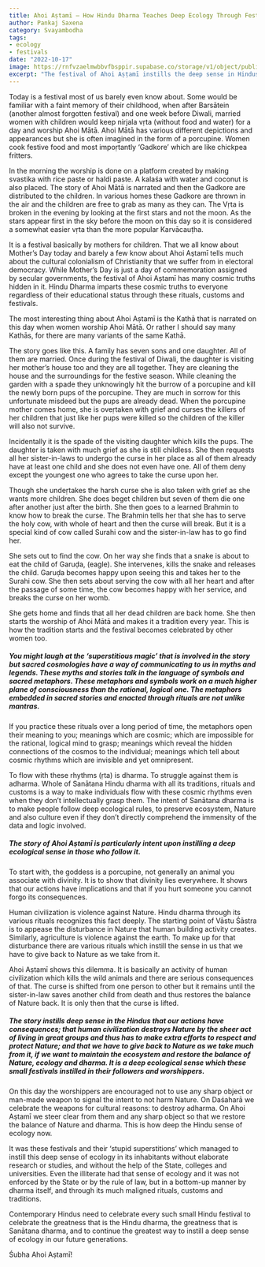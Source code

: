 ```yaml
---
title: Ahoi Aṣtamī – How Hindu Dharma Teaches Deep Ecology Through Festivals
author: Pankaj Saxena
category: Svayambodha
tags:
- ecology
- festivals
date: "2022-10-17"
image: https://rnfvzaelmwbbvfbsppir.supabase.co/storage/v1/object/public/brhatwebsite/05dhiti/47.webp
excerpt: "The festival of Ahoi Aṣṭamī instills the deep sense in Hindus that our actions have consequences; that human civilization destroys Nature by the sheer act of living in great groups and thus has to make extra efforts to respect and protect Nature; and that we have to give back to Nature as we take much from it."
---
```


Today is a festival most of us barely even know about. Some would be familiar with a faint memory of their childhood, when after Barsātein (another almost forgotten festival) and one week before Diwali, married women with children would keep nirjala vṛta (without food and water) for a day and worship Ahoi Mātā. Ahoi Mātā has various different depictions and appearances but she is often imagined in the form of a porcupine. Women cook festive food and most impoṛtantly ‘Gadkore’ which are like chickpea fritters.

In the morning the worship is done on a platform created by making svastika with rice paste or haldi paste. A kalaśa with water and coconut is also placed. The story of Ahoi Mātā is narrated and then the Gadkore are distributed to the children. In various homes these Gadkore are thrown in the air and the children are free to grab as many as they can. The Vṛta is broken in the evening by looking at the first stars and not the moon. As the stars appear first in the sky before the moon on this day so it is considered a somewhat easier vṛta than the more popular Karvācauṭha.

It is a festival basically by mothers for children. That we all know about Mother’s Day today and barely a few know about Ahoi Aṣtamī tells much about the cultural colonialism of Christianity that we suffer from in electoral democracy. While Mother’s Day is just a day of commemoration assigned by secular governments, the festival of Ahoi Aṣtamī has many cosmic truths hidden in it. Hindu Dharma imparts these cosmic truths to everyone regardless of their educational status through these rituals, customs and festivals.

The most interesting thing about Ahoi Aṣtamī is the Kathā that is narrated on this day when women worship Ahoi Mātā. Or rather I should say many Kathās, for there are many variants of the same Kathā.

The story goes like this. A family has seven sons and one daughter. All of them are married. Once during the festival of Diwali, the daughter is visiting her mother’s house too and they are all together. They are cleaning the house and the surroundings for the festive season. While cleaning the garden with a spade they unknowingly hit the burrow of a porcupine and kill the newly born pups of the porcupine. They are much in sorrow for this unfortunate misdeed but the pups are already dead. When the porcupine mother comes home, she is oveṛtaken with grief and curses the killers of her children that just like her pups were killed so the children of the killer will also not survive.

Incidentally it is the spade of the visiting daughter which kills the pups. The daughter is taken with much grief as she is still childless. She then requests all her sister-in-laws to undergo the curse in her place as all of them already have at least one child and she does not even have one. All of them deny except the youngest one who agrees to take the curse upon her.

Though she undeṛtakes the harsh curse she is also taken with grief as she wants more children. She does beget children but seven of them die one after another just after the birth. She then goes to a learned Brahmin to know how to break the curse. The Brahmin tells her that she has to serve the holy cow, with whole of heart and then the curse will break. But it is a special kind of cow called Surahi cow and the sister-in-law has to go find her.

She sets out to find the cow. On her way she finds that a snake is about to eat the child of Garuḍa, (eagle). She intervenes, kills the snake and releases the child. Garuḍa becomes happy upon seeing this and takes her to the Surahi cow. She then sets about serving the cow with all her heart and after the passage of some time, the cow becomes happy with her service, and breaks the curse on her womb.

She gets home and finds that all her dead children are back home. She then starts the worship of Ahoi Mātā and makes it a tradition every year. This is how the tradition starts and the festival becomes celebrated by other women too.

##### You might laugh at the ‘superstitious magic’ that is involved in the story but sacred cosmologies have a way of communicating to us in myths and legends. These myths and stories talk in the language of symbols and sacred metaphors. These metaphors and symbols work on a much higher plane of consciousness than the rational, logical one. The metaphors embedded in sacred stories and enacted through rituals are not unlike mantras.

If you practice these rituals over a long period of time, the metaphors open their meaning to you; meanings which are cosmic; which are impossible for the rational, logical mind to grasp; meanings which reveal the hidden connections of the cosmos to the individual; meanings which tell about cosmic rhythms which are invisible and yet omnipresent.

To flow with these rhythms (ṛta) is dharma. To struggle against them is adharma. Whole of Sanātana Hindu dharma with all its traditions, rituals and customs is a way to make individuals flow with these cosmic rhythms even when they don’t intellectually grasp them. The intent of Sanātana dharma is to make people follow deep ecological rules, to preserve ecosystem, Nature and also culture even if they don’t directly comprehend the immensity of the data and logic involved.

##### The story of Ahoi Aṣtamī is particularly intent upon instilling a deep ecological sense in those who follow it.

To start with, the goddess is a porcupine, not generally an animal you associate with divinity. It is to show that divinity lies everywhere. It shows that our actions have implications and that if you hurt someone you cannot forgo its consequences.

Human civilization is violence against Nature. Hindu dharma through its various rituals recognizes this fact deeply. The starting point of Vāstu Śāstra is to appease the disturbance in Nature that human building activity creates. Similarly, agriculture is violence against the earth. To make up for that disturbance there are various rituals which instill the sense in us that we have to give back to Nature as we take from it.

Ahoi Aṣtamī shows this dilemma. It is basically an activity of human civilization which kills the wild animals and there are serious consequences of that. The curse is shifted from one person to other but it remains until the sister-in-law saves another child from death and thus restores the balance of Nature back. It is only then that the curse is lifted.

##### The story instills deep sense in the Hindus that our actions have consequences; that human civilization destroys Nature by the sheer act of living in great groups and thus has to make extra efforts to respect and protect Nature; and that we have to give back to Nature as we take much from it, if we want to maintain the ecosystem and restore the balance of Nature, ecology and dharma. It is a deep ecological sense which these small festivals instilled in their followers and worshippers.

On this day the worshippers are encouraged not to use any sharp object or man-made weapon to signal the intent to not harm Nature. On Daśaharā we celebrate the weapons for cultural reasons: to destroy adharma. On Ahoi Aṣtamī we steer clear from them and any sharp object so that we restore the balance of Nature and dharma. This is how deep the Hindu sense of ecology now.

It was these festivals and their ‘stupid superstitions’ which managed to instill this deep sense of ecology in its inhabitants without elaborate research or studies, and without the help of the State, colleges and universities. Even the illiterate had that sense of ecology and it was not enforced by the State or by the rule of law, but in a bottom-up manner by dharma itself, and through its much maligned rituals, customs and traditions.

Contemporary Hindus need to celebrate every such small Hindu festival to celebrate the greatness that is the Hindu dharma, the greatness that is Sanātana dharma, and to continue the greatest way to instill a deep sense of ecology in our future generations.

Śubha Ahoi Aṣtamī!